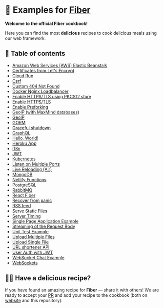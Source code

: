 # 🍳 Examples for [Fiber](https://github.com/gofiber/fiber)

**Welcome to the official Fiber cookbook**!

Here you can find the most **delicious** recipes to cook delicious meals using our web framework.

## 🌽 Table of contents

- [Amazon Web Services (AWS) Elastic Beanstalk](/aws-eb)
- [Certificates from Let's Encrypt](/autocert)
- [Cloud Run](/cloud-run)
- [Csrf](/csrf)
- [Custom 404 Not Found](/404-handler)
- [Docker Nginx Loadbalancer](/docker-nginx-loadbalancer)
- [Enable HTTPS/TLS using PKCS12 store](/https-pkcs12-tls)
- [Enable HTTPS/TLS](/https-tls)
- [Enable Preforking](/prefork)
- [GeoIP (with MaxMind databases)](/geoip-maxmind)
- [GeoIP](/geoip)
- [GORM](/gorm)
- [Graceful shutdown](/graceful-shutdown)
- [GraphQL](/graphql)
- [Hello, World!](/hello-world)
- [Heroku App](/heroku)
- [i18n](/i18n)
- [JWT](/jwt)
- [Kubernetes](/k8s)
- [Listen on Multiple Ports](/multiple-ports)
- [Live Reloading (Air)](/air)
- [MongoDB](/mongodb)
- [Netlify Functions](fiber-svelte-netlify)
- [PostgreSQL](/postgresql)
- [RabbitMQ](rabbitmq)
- [React Fiber](/react-fiber)
- [Recover from panic](/recover)
- [RSS feed](/rss-feed)
- [Serve Static Files](/file-server)
- [Server Timing](/server-timing)
- [Single Page Application Example](/spa)
- [Streaming of the Request Body](/stream-request-body)
- [Unit Test Example](/unit-test)
- [Upload Multiple Files](/upload-file/multiple)
- [Upload Single File](/upload-file/single)
- [URL shortener API](/url-shortener-api)
- [User Auth with JWT](/auth-jwt)
- [WebSocket Chat Example](/websocket-chat)
- [WebSockets](/websocket)

## 👩‍🍳 Have a delicious recipe?

If you have found an amazing recipe for **Fiber** — share it with others!
We are ready to accept your [PR](https://github.com/gofiber/recipes/pulls) and add your recipe to the cookbook (both on [website](https://docs.gofiber.io) and this repository).
